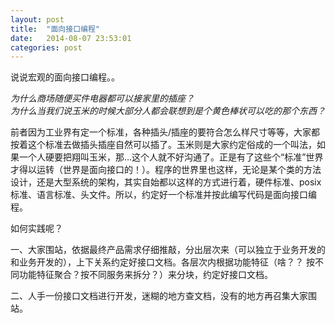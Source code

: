 ```yaml
---
layout: post
title:  "面向接口编程"
date:   2014-08-07 23:53:01
categories: post
---
```


说说宏观的面向接口编程。。

*为什么商场随便买件电器都可以接家里的插座？*  
*为什么当我们说玉米的时候大部分人都会联想到是个黄色棒状可以吃的那个东西？*

前者因为工业界有定一个标准，各种插头/插座的要符合怎么样尺寸等等，大家都按着这个标准去做插头插座自然可以插了。玉米则是大家约定俗成的一个叫法，如果一个人硬要把翔叫玉米，那...这个人就不好沟通了。正是有了这些个“标准”世界才得以运转（世界是面向接口的！）。程序的世界里也这样，无论是某个类的方法设计，还是大型系统的架构，其实自始都以这样的方式进行着，硬件标准、posix标准、语言标准、头文件。所以，约定好一个标准并按此编写代码是面向接口编程。

如何实践呢？

一、大家围站，依据最终产品需求仔细推敲，分出层次来（可以独立于业务开发的和业务开发的），上下关系约定好接口文档。各层次内根据功能特征（啥？？ 按不同功能特征聚合？按不同服务来拆分？）来分块，约定好接口文档。

二、人手一份接口文档进行开发，迷糊的地方查文档，没有的地方再召集大家围站。